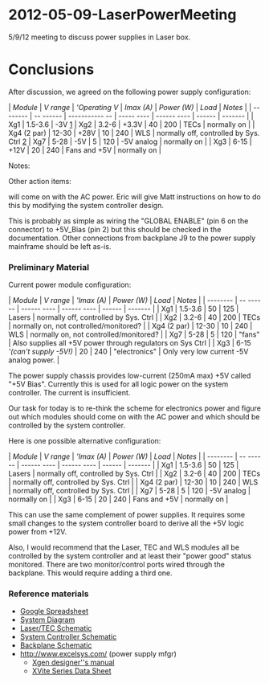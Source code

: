 # 2012-05-09-LaserPowerMeeting
5/9/12 meeting to discuss power supplies in Laser box.

# Conclusions

After discussion, we agreed on the following power supply configuration:


| *Module* | *V range* | *'Operating V* | *Imax (A)* | *Power (W)* | *Load* | *Notes* |
| -------- | -- ------ | ----------- -- | ----- ---- | ------ ---- | ------ | ------- |
| Xg1 | 1.5-3.6 | -3V [1](1.md)
| Xg2 | 3.2-6 | +3.3V | 40 | 200 | TECs | normally on |
| Xg4 (2 par) | 12-30 | +28V | 10 | 240 | WLS | normally off, controlled by Sys. Ctrl [2](2.md)
| Xg7 | 5-28 | -5V | 5 | 120 | -5V analog | normally on |
| Xg3 | 6-15 | +12V | 20 | 240 | Fans and +5V | normally on |

Notes:




Other action items:


will come on with the AC power.  Eric will give Matt instructions on how to do this by modifying
the system controller design.

This is probably as simple as wiring the "GLOBAL ENABLE" (pin 6 on the connector) to +5V_Bias (pin 2)
but this should be checked in the documentation.  Other connections from backplane J9 to the power
supply mainframe should be left as-is.


### Preliminary Material

Current power module configuration:


| *Module* | *V range* | *'Imax (A)* | *Power (W)* | *Load* | *Notes* |
| -------- | -- ------ | ------ ---- | ------ ---- | ------ | ------- |
| Xg1 | 1.5-3.6 | 50 | 125 | Lasers | normally off, controlled by Sys. Ctrl |
| Xg2 | 3.2-6 | 40 | 200 | TECs | normally on, not controlled/monitored? |
| Xg4 (2 par) | 12-30 | 10 | 240 | WLS | normally on, not controlled/monitored? |
| Xg7 | 5-28 | 5 | 120 | "fans" | Also supplies all +5V power through regulators on Sys Ctrl |
| Xg3 | 6-15 _'(can't supply -5V!)_ | 20 | 240 | "electronics" | Only very low current -5V analog power. |

The power supply chassis provides low-current (250mA max) +5V called "+5V Bias".  Currently this is used
for all logic power on the system controller.  The current is insufficient.

Our task for today is to re-think the scheme for electronics power and figure out which modules should
come on with the AC power and which should be controlled by the system controller.

Here is one possible alternative configuration:


| *Module* | *V range* | *'Imax (A)* | *Power (W)* | *Load* | *Notes* |
| -------- | -- ------ | ------ ---- | ------ ---- | ------ | ------- |
| Xg1 | 1.5-3.6 | 50 | 125 | Lasers | normally off, controlled by Sys. Ctrl |
| Xg2 | 3.2-6 | 40 | 200 | TECs | normally off, controlled by Sys. Ctrl |
| Xg4 (2 par) | 12-30 | 10 | 240 | WLS | normally off, controlled by Sys. Ctrl |
| Xg7 | 5-28 | 5 | 120 | -5V analog | normally on |
| Xg3 | 6-15 | 20 | 240 | Fans and +5V | normally on |

This can use the same complement of power supplies.  It requires some small changes to the
system controller board to derive all the +5V logic power from +12V.

Also, I would recommend that the Laser, TEC and WLS modules all be controlled by the system controller
and at least their "power good" status monitored.  There are two monitor/control ports wired through the
backplane.  This would require adding a third one.




### Reference materials

 * [Google Spreadsheet](https://docs.google.com/spreadsheet/ccc?key=0AlkcEtLoMLBZdEtkQ19hcWw4LUE3NEdxR01rNlZsV1E)
 * [System Diagram](http://ohm.bu.edu/~hazen/Frangioni_Public/Laser/laser_source_diagram_big.pdf)
 * [Laser/TEC Schematic](http://ohm.bu.edu/~hazen/Frangioni_Public/Laser/laser-tec-modified-5-3a.pdf)
 * [System Controller Schematic](http://ohm.bu.edu/~hazen/Frangioni_Public/Laser/SCH-2012-04-07/VME_SYSTEM_CONTROLLER_REV_C-120417.pdf)
 * [Backplane Schematic](http://ohm.bu.edu/~hazen/Frangioni_Public/Laser/Backplane/flare_lightsource_vme_backplane_120504.pdf)
 * http://www.excelsys.com/ (power supply mfgr)
   * [Xgen designer''s manual](http://www.excelsys.com/technical_support/documents/XgenDesignersManualRevL28July2011_000.pdf)
   * [XVite Series Data Sheet](http://www.excelsys.com/technical_support/documents/XGen_Xvite28Oct2011.pdf)

